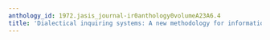 ```yaml
---
anthology_id: 1972.jasis_journal-ir0anthology0volumeA23A6.4
title: 'Dialectical inquiring systems: A new methodology for information science'
---
```

